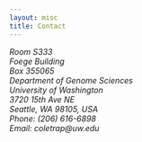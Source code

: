 ```yaml
---
layout: misc
title: Contact
---
```


<address>
  Room S333<br>
  Foege Building<br>
  Box 355065<br>
  Department of Genome Sciences<br>
  University of Washington<br>
  3720 15th Ave NE<br>
  Seattle, WA 98105, USA<br>
  Phone: (206) 616-6898<br>
  Email: coletrap<span style="display:none">obfuscate</span>@uw.edu
</address>

